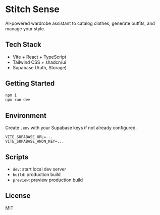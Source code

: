 # Stitch Sense

AI-powered wardrobe assistant to catalog clothes, generate outfits, and manage your style.

## Tech Stack

- Vite + React + TypeScript
- Tailwind CSS + shadcn/ui
- Supabase (Auth, Storage)

## Getting Started

```sh
npm i
npm run dev
```

## Environment

Create `.env` with your Supabase keys if not already configured.

```
VITE_SUPABASE_URL=...
VITE_SUPABASE_ANON_KEY=...
```

## Scripts

- `dev`: start local dev server
- `build`: production build
- `preview`: preview production build

## License

MIT
